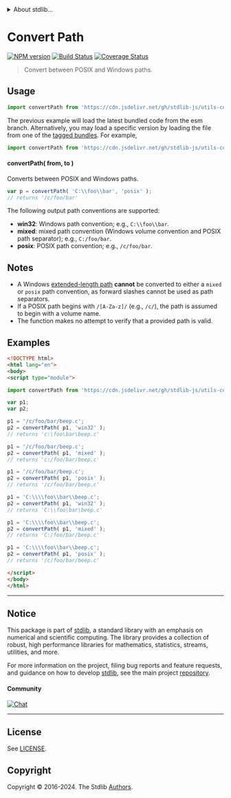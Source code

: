 <!--

@license Apache-2.0

Copyright (c) 2018 The Stdlib Authors.

Licensed under the Apache License, Version 2.0 (the "License");
you may not use this file except in compliance with the License.
You may obtain a copy of the License at

   http://www.apache.org/licenses/LICENSE-2.0

Unless required by applicable law or agreed to in writing, software
distributed under the License is distributed on an "AS IS" BASIS,
WITHOUT WARRANTIES OR CONDITIONS OF ANY KIND, either express or implied.
See the License for the specific language governing permissions and
limitations under the License.

-->


<details>
  <summary>
    About stdlib...
  </summary>
  <p>We believe in a future in which the web is a preferred environment for numerical computation. To help realize this future, we've built stdlib. stdlib is a standard library, with an emphasis on numerical and scientific computation, written in JavaScript (and C) for execution in browsers and in Node.js.</p>
  <p>The library is fully decomposable, being architected in such a way that you can swap out and mix and match APIs and functionality to cater to your exact preferences and use cases.</p>
  <p>When you use stdlib, you can be absolutely certain that you are using the most thorough, rigorous, well-written, studied, documented, tested, measured, and high-quality code out there.</p>
  <p>To join us in bringing numerical computing to the web, get started by checking us out on <a href="https://github.com/stdlib-js/stdlib">GitHub</a>, and please consider <a href="https://opencollective.com/stdlib">financially supporting stdlib</a>. We greatly appreciate your continued support!</p>
</details>

# Convert Path

[![NPM version][npm-image]][npm-url] [![Build Status][test-image]][test-url] [![Coverage Status][coverage-image]][coverage-url] <!-- [![dependencies][dependencies-image]][dependencies-url] -->

> Convert between POSIX and Windows paths.

<!-- Section to include introductory text. Make sure to keep an empty line after the intro `section` element and another before the `/section` close. -->

<section class="intro">

</section>

<!-- /.intro -->

<!-- Package usage documentation. -->



<section class="usage">

## Usage

```javascript
import convertPath from 'https://cdn.jsdelivr.net/gh/stdlib-js/utils-convert-path@esm/index.mjs';
```
The previous example will load the latest bundled code from the esm branch. Alternatively, you may load a specific version by loading the file from one of the [tagged bundles](https://github.com/stdlib-js/utils-convert-path/tags). For example,

```javascript
import convertPath from 'https://cdn.jsdelivr.net/gh/stdlib-js/utils-convert-path@v0.2.2-esm/index.mjs';
```

#### convertPath( from, to )

Converts between POSIX and Windows paths.

```javascript
var p = convertPath( 'C:\\foo\\bar', 'posix' );
// returns '/c/foo/bar'
```

The following output path conventions are supported:

-   **win32**: Windows path convention; e.g., `C:\\foo\\bar`.
-   **mixed**: mixed path convention (Windows volume convention and POSIX path separator); e.g., `C:/foo/bar`.
-   **posix**: POSIX path convention; e.g., `/c/foo/bar`.

</section>

<!-- /.usage -->

<!-- Package usage notes. Make sure to keep an empty line after the `section` element and another before the `/section` close. -->

<section class="notes">

## Notes

-   A Windows [extended-length path][extended-length-path] **cannot** be converted to either a `mixed` or `posix` path convention, as forward slashes cannot be used as path separators.
-   If a POSIX path begins with `/[A-Za-z]/` (e.g., `/c/`), the path is assumed to begin with a volume name.
-   The function makes no attempt to verify that a provided path is valid. 

</section>

<!-- /.notes -->

<!-- Package usage examples. -->

<section class="examples">

## Examples

<!-- eslint no-undef: "error" -->

```html
<!DOCTYPE html>
<html lang="en">
<body>
<script type="module">

import convertPath from 'https://cdn.jsdelivr.net/gh/stdlib-js/utils-convert-path@esm/index.mjs';

var p1;
var p2;

p1 = '/c/foo/bar/beep.c';
p2 = convertPath( p1, 'win32' );
// returns 'c:\foo\bar\beep.c'

p1 = '/c/foo/bar/beep.c';
p2 = convertPath( p1, 'mixed' );
// returns 'c:/foo/bar/beep.c'

p1 = '/c/foo/bar/beep.c';
p2 = convertPath( p1, 'posix' );
// returns '/c/foo/bar/beep.c'

p1 = 'C:\\\\foo\\bar\\beep.c';
p2 = convertPath( p1, 'win32' );
// returns 'C:\\foo\bar\beep.c'

p1 = 'C:\\\\foo\\bar\\beep.c';
p2 = convertPath( p1, 'mixed' );
// returns 'C:/foo/bar/beep.c'

p1 = 'C:\\\\foo\\bar\\beep.c';
p2 = convertPath( p1, 'posix' );
// returns '/c/foo/bar/beep.c'

</script>
</body>
</html>
```

</section>

<!-- /.examples -->

<!-- Section for describing a command-line interface. -->



<!-- Section to include cited references. If references are included, add a horizontal rule *before* the section. Make sure to keep an empty line after the `section` element and another before the `/section` close. -->

<section class="references">

</section>

<!-- /.references -->

<!-- Section for related `stdlib` packages. Do not manually edit this section, as it is automatically populated. -->

<section class="related">

</section>

<!-- /.related -->

<!-- Section for all links. Make sure to keep an empty line after the `section` element and another before the `/section` close. -->


<section class="main-repo" >

* * *

## Notice

This package is part of [stdlib][stdlib], a standard library with an emphasis on numerical and scientific computing. The library provides a collection of robust, high performance libraries for mathematics, statistics, streams, utilities, and more.

For more information on the project, filing bug reports and feature requests, and guidance on how to develop [stdlib][stdlib], see the main project [repository][stdlib].

#### Community

[![Chat][chat-image]][chat-url]

---

## License

See [LICENSE][stdlib-license].


## Copyright

Copyright &copy; 2016-2024. The Stdlib [Authors][stdlib-authors].

</section>

<!-- /.stdlib -->

<!-- Section for all links. Make sure to keep an empty line after the `section` element and another before the `/section` close. -->

<section class="links">

[npm-image]: http://img.shields.io/npm/v/@stdlib/utils-convert-path.svg
[npm-url]: https://npmjs.org/package/@stdlib/utils-convert-path

[test-image]: https://github.com/stdlib-js/utils-convert-path/actions/workflows/test.yml/badge.svg?branch=v0.2.2
[test-url]: https://github.com/stdlib-js/utils-convert-path/actions/workflows/test.yml?query=branch:v0.2.2

[coverage-image]: https://img.shields.io/codecov/c/github/stdlib-js/utils-convert-path/main.svg
[coverage-url]: https://codecov.io/github/stdlib-js/utils-convert-path?branch=main

<!--

[dependencies-image]: https://img.shields.io/david/stdlib-js/utils-convert-path.svg
[dependencies-url]: https://david-dm.org/stdlib-js/utils-convert-path/main

-->

[chat-image]: https://img.shields.io/gitter/room/stdlib-js/stdlib.svg
[chat-url]: https://app.gitter.im/#/room/#stdlib-js_stdlib:gitter.im

[stdlib]: https://github.com/stdlib-js/stdlib

[stdlib-authors]: https://github.com/stdlib-js/stdlib/graphs/contributors

[cli-section]: https://github.com/stdlib-js/utils-convert-path#cli
[cli-url]: https://github.com/stdlib-js/utils-convert-path/tree/cli
[@stdlib/utils-convert-path]: https://github.com/stdlib-js/utils-convert-path/tree/main

[umd]: https://github.com/umdjs/umd
[es-module]: https://developer.mozilla.org/en-US/docs/Web/JavaScript/Guide/Modules

[deno-url]: https://github.com/stdlib-js/utils-convert-path/tree/deno
[deno-readme]: https://github.com/stdlib-js/utils-convert-path/blob/deno/README.md
[umd-url]: https://github.com/stdlib-js/utils-convert-path/tree/umd
[umd-readme]: https://github.com/stdlib-js/utils-convert-path/blob/umd/README.md
[esm-url]: https://github.com/stdlib-js/utils-convert-path/tree/esm
[esm-readme]: https://github.com/stdlib-js/utils-convert-path/blob/esm/README.md
[branches-url]: https://github.com/stdlib-js/utils-convert-path/blob/main/branches.md

[stdlib-license]: https://raw.githubusercontent.com/stdlib-js/utils-convert-path/main/LICENSE

[extended-length-path]: https://msdn.microsoft.com/en-us/library/windows/desktop/aa365247(v=vs.85).aspx

[standard-streams]: https://en.wikipedia.org/wiki/Standard_streams

[mdn-regexp]: https://developer.mozilla.org/en-US/docs/Web/JavaScript/Guide/Regular_Expressions

</section>

<!-- /.links -->
